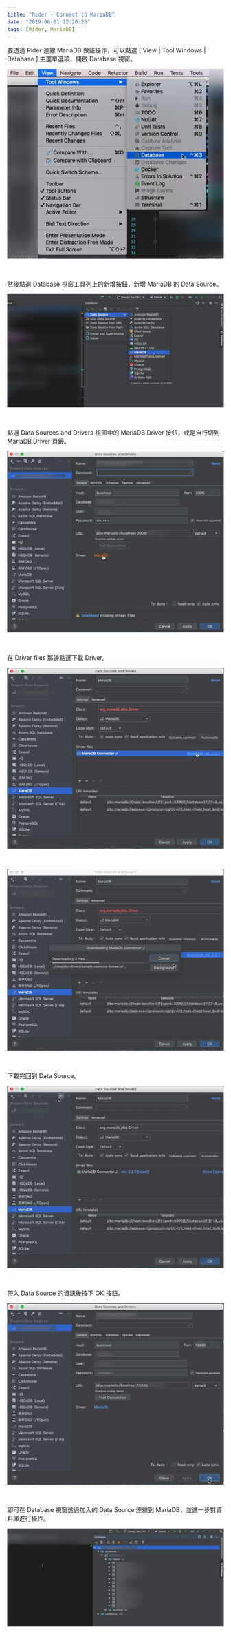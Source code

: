 ```yaml
---
title: "Rider - Connect to MariaDB"
date: "2019-06-01 12:26:26"
tags: [Rider, MariaDB]
---
```



要透過 Rider 連線 MariaDB 做些操作，可以點選 [ View | Tool Windows | Database ] 主選單選項，開啟 Database 視窗。  

<!-- More -->

![1.png](1.png)

</br>


然後點選 Database 視窗工具列上的新增按鈕，新增 MariaDB 的 Data Source。  

![2.png](2.png)

</br>


點選 Data Sources and Drivers 視窗中的 MariaDB Driver 按鈕，或是自行切到 MariaDB Driver 頁籤。  

![3.png](3.png)

</br>


在 Driver files 那邊點選下載 Driver。  

![4.png](4.png)

</br>


![5.png](5.png)

</br>


下載完回到 Data Source。  

![6.png](6.png)

</br>


帶入 Data Source 的資訊後按下 OK 按鈕。

![7.png](7.png)

</br>


即可在 Database 視窗透過加入的 Data Source 連線到 MariaDB，並進一步對資料庫進行操作。  

![8.png](8.png)
